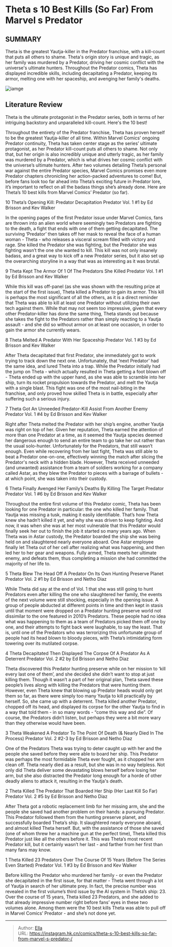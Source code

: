 # Theta s 10 Best Kills (So Far) From Marvel s Predator 


## SUMMARY 


 Theta is the greatest Yautja-killer in the Predator franchise, with a kill-count that puts all others to shame. 
 Theta&#39;s origin story is unique and tragic, as her family was murdered by a Predator, driving her cosmic conflict with the universe&#39;s ultimate hunters. 
 Throughout the Predator comics, Theta has displayed incredible skills, including decapitating a Predator, keeping its armor, melting one with her spaceship, and avenging her family&#39;s deaths. 

![iamge](https://static1.srcdn.com/wordpress/wp-content/uploads/2023/11/10-theta-predator-kills.jpg)

## Literature Review

Theta is the ultimate protagonist in the Predator series, both in terms of her intriguing backstory and unparalleled kill-count. Here&#39;s the 10 best! 




Throughout the entirety of the Predator franchise, Theta has proven herself to be the greatest Yautja-killer of all time. Within Marvel Comics’ ongoing Predator continuity, Theta has taken center stage as the series’ ultimate protagonist, as her Predator kill-count puts all others to shame. Not only that, but her origin is also incredibly unique and utterly tragic, as her family was murdered by a Predator, which is what drives her cosmic conflict with the universe’s ultimate hunters.
After two volumes detailing Theta’s personal war against the entire Predator species, Marvel Comics promises even more Predator chapters chronicling her action-packed adventures to come! But, before fans look too far ahead into Theta’s exciting future in Predator lore, it’s important to reflect on all the badass things she’s already done. Here are Theta’s 10 best kills from Marvel Comics’ Predator (so far).









 








 10  Theta’s Opening Kill: Predator Decapitation 
Predator Vol. 1 #1 by Ed Brisson and Kev Walker


 







In the opening pages of the first Predator issue under Marvel Comics, fans are thrown into an alien world where seemingly two Predators are fighting to the death, a fight that ends with one of them getting decapitated. The surviving ‘Predator’ then takes off her mask to reveal the face of a human woman - Theta - who releases a visceral scream filled with victory and rage. She killed the Predator she was fighting, but the Predator she was fighting wasn’t the one she wanted to kill.
This kill was not only insanely badass, and a great way to kick off a new Predator series, but it also set up the overarching storyline in a way that was as interesting as it was brutal.





 9  Theta Kept The Armor Of 1 Of The Predators She Killed 
Predator Vol. 1 #1 by Ed Brisson and Kev Walker
        

While this kill was off-panel (as she was shown with the resulting prize at the start of the first issue), Theta killed a Predator to gain its armor. This kill is perhaps the most significant of all the others, as it is a direct reminder that Theta was able to kill at least one Predator without utilizing their own tech against them.
While that may not seem too impressive, given that every other Predator-killer has done the same thing, Theta stands out because she takes the fight to the Predators rather than simply reacting to a Yautja assault - and she did so without armor on at least one occasion, in order to gain the armor she currently wears.





 8  Theta Melted A Predator With Her Spaceship 
Predator Vol. 1 #3 by Ed Brisson and Kev Walker
        

After Theta decapitated that first Predator, she immediately got to work trying to track down the next one. Unfortunately, that ‘next Predator’ had the same idea, and lured Theta into a trap. While the Predator initially had the jump on Theta - which actually resulted in Theta getting a foot blown off - Theta ended up with the upper hand, as she was able to scramble into her ship, turn its rocket propulsion towards the Predator, and melt the Yautja with a single blast.
This fight was one of the most nail-biting in the franchise, and only proved how skilled Theta is in battle, especially after suffering such a serious injury.





 7  Theta Got An Unneeded Predator-Kill Assist From Another Enemy 
Predator Vol. 1 #4 by Ed Brisson and Kev Walker


 







Right after Theta melted the Predator with her ship’s engine, another Yautja was right on top of her. Given her reputation, Theta earned the attention of more than one Predator at a time, as it seemed the Yautja species deemed her dangerous enough to send an entire team to go take her out rather than the usual solo-hunter. Unfortunately for the Predators, that still wasn’t enough. Even while recovering from her last fight, Theta was still able to beat a Predator one-on-one, effectively winning the match after slicing the Predator&#39;s neck with a hidden blade.
However, Theta received unneeded (and unwanted) assistance from a team of soldiers working for a company called Astar, as they blew the Predator to pieces with a barrage of bullets - at which point, she was taken into their custody.





 6  Theta Finally Avenged Her Family’s Deaths By Killing The Target Predator 
Predator Vol. 1 #6 by Ed Brisson and Kev Walker


 







Throughout the entire first volume of this Predator comic, Theta has been looking for one Predator in particular: the one who killed her family. That Yautja was missing a tusk, making it easily identifiable. That’s how Theta knew she hadn’t killed it yet, and why she was driven to keep fighting. And now, it was when she was at her most vulnerable that this Predator would finally seek her out to finish the job it started so many years ago.
When Theta was in Astar custody, the Predator boarded the ship she was being held on and slaughtered nearly everyone aboard. One Astar employee finally let Theta out of her cell after realizing what was happening, and then led her to her gear and weapons. Fully armed, Theta meets her ultimate enemy, and defeats them, thus completing a mission she had committed the majority of her life to.





 5  Theta Blew The Head Off A Predator On Its Own Hunting Preserve Planet 
Predator Vol. 2 #1 by Ed Brisson and Netho Diaz
        

While Theta did say at the end of Vol. 1 that she was still going to hunt Predators even after killing the one who slaughtered her family, the events of the next volume were still shocking, especially in the opening issue. A group of people abducted at different points in time and then kept in stasis until that moment were dropped on a Predator hunting preserve world not dissimilar to the one featured in 2010’s Predators. These people had no idea what was happening to them as a team of Predators picked them off one by one, and their attempts to fight back were laughable, to say the least.
That is, until one of the Predators who was terrorizing this unfortunate group of people had its head blown to bloody pieces, with Theta’s intimidating form towering over its mutilated corpse.





 4  Theta Decapitated Then Displayed The Corpse Of A Predator As A Deterrent 
Predator Vol. 2 #2 by Ed Brisson and Netho Diaz
        

Theta discovered this Predator hunting preserve while on her mission to ‘kill every last one of them’, and she decided she didn’t want to stop at just killing them. Though it wasn’t a part of her original plan, Theta saved these people’s lives along with killing the Predators that were hunting them. However, even Theta knew that blowing up Predator heads would only get them so far, as there were simply too many Yautja to kill practically by herself. So, she came up with a deterrent.
Theta killed another Predator, chopped off its head, and displayed its corpse for the other Yautja to find in a way that told them - in so many words - “come this way and die”. Of course, the Predators didn’t listen, but perhaps they were a bit more wary than they otherwise would have been.





 3  Theta Weakened A Predator To The Point Of Death (&amp; Nearly Died In The Process) 
Predator Vol. 2 #2-3 by Ed Brisson and Netho Diaz
        

One of the Predators Theta was trying to deter caught up with her and the people she saved before they were able to board her ship. This Predator was perhaps the most formidable Theta ever fought, as it chopped her arm clean off. Theta nearly died as a result, but she was in no way helpless.
Not only did Theta deliver some devastating blows herself before losing her arm, but she also distracted the Predator long enough for a horde of other deadly aliens to attack it, resulting in the Yautja&#39;s death.





 2  Theta Killed The Predator That Boarded Her Ship (Her Last Kill So Far) 
Predator Vol. 2 #5 by Ed Brisson and Netho Diaz
        

After Theta got a robotic replacement limb for her missing arm, she and the people she saved had another problem on their hands: a pursuing Predator. This Predator followed them from the hunting preserve planet, and successfully boarded Theta’s ship. It slaughtered nearly everyone aboard, and almost killed Theta herself. But, with the assistance of those she saved (one of whom threw her a machine gun at the perfect time), Theta killed this Predator just like all the others before it.
This was Theta’s most recent Predator kill, but it certainly wasn’t her last - and farther from her first than many fans may know.





 1  Theta Killed 23 Predators Over The Course Of 15 Years (Before The Series Even Started) 
Predator Vol. 1 #3 by Ed Brisson and Kev Walker
        

Before killing the Predator who murdered her family - or even the Predator she decapitated in the first issue, for that matter - Theta went through a lot of Yautja in search of her ultimate prey. In fact, the precise number was revealed in the first volume’s third issue by the AI system in Theta’s ship: 23.
Over the course of 15 years, Theta killed 23 Predators, and she added to that already impressive number right before fans’ eyes in these two volumes alone. Among them were the 10 best kills Theta was able to pull off in Marvel Comics’ Predator - and she’s not done yet.

---

> Author: [Ella](https://instagram.hk.cn/)  
> URL: https://instagram.hk.cn/comics/theta-s-10-best-kills-so-far-from-marvel-s-predator-/  

